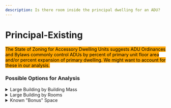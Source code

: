 ```yaml
---
description: Is there room inside the principal dwelling for an ADU?
---
```


# Principal-Existing

<mark style="background-color:orange;">The State of Zoning for Accessory Dwelling Units suggests ADU Ordinances and Bylaws commonly control ADUs by percent of primary unit floor area and/or percent expansion of primary dwelling. We might want to account for these in our analysis.</mark>

### Possible Options for Analysis

<details>

<summary>Large Building by Building Mass</summary>

#### Large Building Square Footage

* Attributes:
  * `Gross Building Area` (LPD)
  * `Finished Building Area` (LPD)&#x20;

#### Large Building Height

* Possible attributes:
  * `STORY_HEIGHT` (CAMA)
  * Number of Stairways: Not available

</details>

<details>

<summary>Large Building by Rooms</summary>

#### More Rooms

* Possible attributes:
  * `Reported Rooms` (LPD)

#### More Bedrooms

* Possible attributes:
  * `NUM_BEDROOM` (CAMA)
    * Challenge: How to address blank values?

<!---->

* Challenge: How to address building-wide counts in multifamily buildings?
  * Average by unit, GSF, or lot area

#### More Bathrooms

* Possible attributes:
  * `NUM_BATH_`  (CAMA)
    * Challenge: How to address blank values?
  * `NUM_HALF_BATH`(CAMA)
    * Challenge: How to address blank values?

</details>

<details>

<summary>Known "Bonus" Space</summary>

#### Unfinished Building Area

* Calculate by subtracting Finished Building Area `res_area from` Gross Building Area `bldg_area`

#### Presence of a Basement

* Calculate by assigning a value of 1 to all properties where `BASEMENT_AREA` exceeds a certain amount.
* Other attributes:
  * `BASEMENT_AREA` (SF)
  * `FIN_BASEMENT` (Units not yet evaluated)
  * `BSMT_GARAGE` (Unknown units)
    * 502 parcels have a value of 1
    * 641 parcels have a value of 2
    * 46 parcels have a value of 3
    * Other values are 4, 5, 42

#### Presence of an Attic

* Not available, but this could be approximated through the `ROOF` field (Null, Flat, versus other types: Bow, Gable, etc.)

#### Presence of an Attached Garage

* Calculate by assigning a value of 1 to all properties where `ATT_GARAGE` exceeds a certain amount.
* Other attributes:
  * `ATT_GARAGE` (SF)
    * More in line with actual SF values, but there are at least 20 parcels with garages less than 100SF.
  * BSMT\_GARAGE (Unknown units)
    * 502 parcels have a value of 1
    * 641 parcels have a value of 2
    * 46 parcels have a value of 3
    * Other values are 4, 5, 42

</details>
